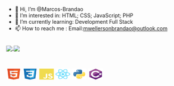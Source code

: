 - 👋 Hi, I’m @Marcos-Brandao
- 👀 I’m interested in: HTML; CSS; JavaScript; PHP
- 🌱 I’m currently learning: Development Full Stack
- 📫 How to reach me : Email:mwellersonbrandao@outlook.com

##

<div style="display: inline_block">
<a href="https://github.com/anuraghazra/github-readme-stats">
  <img height=180 align="center" src="https://github-readme-stats.vercel.app/api?username=Marcos-Brandao&show_icons=true&theme=transparent" />
</a>
<a href="https://github.com/anuraghazra/convoychat">
  <img height=180 align="center" src="https://github-readme-stats.vercel.app/api/top-langs?username=Marcos-Brandao&layout=compact&langs_count=8&card_width=320&theme=transparent" />
</a>
</div> 

##

<div style="display: inline_block"><br>
  <img align="center" alt="Marcos-HTML" height="30" width="40" src="https://raw.githubusercontent.com/devicons/devicon/master/icons/html5/html5-original.svg">
  <img align="center" alt="Marcos-CSS" height="30" width="40" src="https://raw.githubusercontent.com/devicons/devicon/master/icons/css3/css3-original.svg">
  <img align="center" alt="Marcos-Js" height="30" width="40" src="https://raw.githubusercontent.com/devicons/devicon/master/icons/javascript/javascript-plain.svg">
  <img align="center" alt="Marcos-React" height="30" width="40" src="https://raw.githubusercontent.com/devicons/devicon/master/icons/react/react-original.svg">
  <img align="center" alt="Marcos-Python" height="30" width="40" src="https://raw.githubusercontent.com/devicons/devicon/master/icons/python/python-original.svg">
  <img align="center" alt="Marcos-Csharp" height="30" width="40" src="https://raw.githubusercontent.com/devicons/devicon/master/icons/csharp/csharp-original.svg">
</div>

<!---
![Snake animation](https://github.com/Marcos-Brandao/Marcos-Brandao/blob/output/github-contribution-grid-snake.svg)
          
Marcos-Brandao/Marcos-Brandao is a ✨ special ✨ repository because its `README.md` (this file) appears on your GitHub profile.
You can click the Preview link to take a look at your changes.
--->
